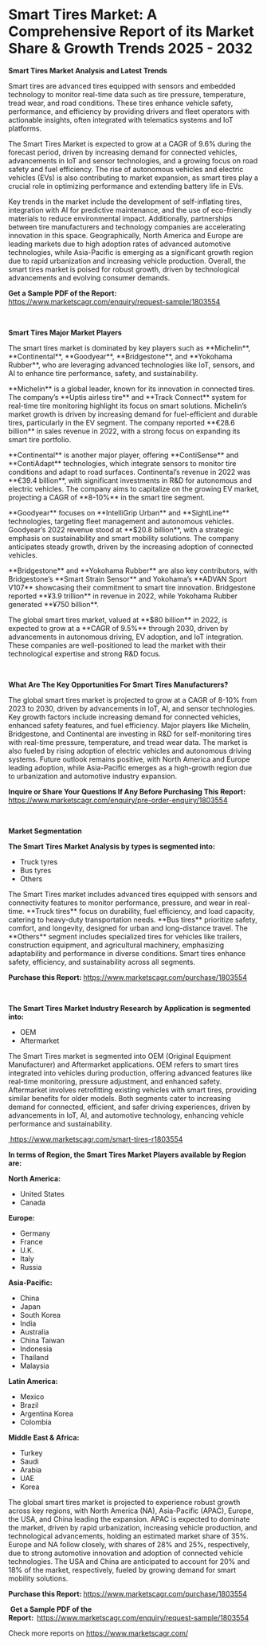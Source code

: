 <p><h1>Smart Tires Market: A Comprehensive Report of its Market Share & Growth Trends 2025 - 2032</h1></p><p><strong>Smart Tires Market Analysis and Latest Trends</strong></p>
<p><p>Smart tires are advanced tires equipped with sensors and embedded technology to monitor real-time data such as tire pressure, temperature, tread wear, and road conditions. These tires enhance vehicle safety, performance, and efficiency by providing drivers and fleet operators with actionable insights, often integrated with telematics systems and IoT platforms.</p><p>The Smart Tires Market is expected to grow at a CAGR of 9.6% during the forecast period, driven by increasing demand for connected vehicles, advancements in IoT and sensor technologies, and a growing focus on road safety and fuel efficiency. The rise of autonomous vehicles and electric vehicles (EVs) is also contributing to market expansion, as smart tires play a crucial role in optimizing performance and extending battery life in EVs.</p><p>Key trends in the market include the development of self-inflating tires, integration with AI for predictive maintenance, and the use of eco-friendly materials to reduce environmental impact. Additionally, partnerships between tire manufacturers and technology companies are accelerating innovation in this space. Geographically, North America and Europe are leading markets due to high adoption rates of advanced automotive technologies, while Asia-Pacific is emerging as a significant growth region due to rapid urbanization and increasing vehicle production. Overall, the smart tires market is poised for robust growth, driven by technological advancements and evolving consumer demands.</p></p>
<p><strong>Get a Sample PDF of the Report:&nbsp;</strong> <a href="https://www.marketscagr.com/enquiry/request-sample/1803554?utm_campaign=1895&utm_medium=2&utm_source=Github&utm_content=ia&utm_term=22012025&utm_id=smart-tires">https://www.marketscagr.com/enquiry/request-sample/1803554</a></p>
<p>&nbsp;</p>
<p><strong>Smart Tires Major Market Players</strong></p>
<p><p>The smart tires market is dominated by key players such as **Michelin**, **Continental**, **Goodyear**, **Bridgestone**, and **Yokohama Rubber**, who are leveraging advanced technologies like IoT, sensors, and AI to enhance tire performance, safety, and sustainability.</p><p>**Michelin** is a global leader, known for its innovation in connected tires. The company’s **Uptis airless tire** and **Track Connect** system for real-time tire monitoring highlight its focus on smart solutions. Michelin’s market growth is driven by increasing demand for fuel-efficient and durable tires, particularly in the EV segment. The company reported **€28.6 billion** in sales revenue in 2022, with a strong focus on expanding its smart tire portfolio.</p><p>**Continental** is another major player, offering **ContiSense** and **ContiAdapt** technologies, which integrate sensors to monitor tire conditions and adapt to road surfaces. Continental’s revenue in 2022 was **€39.4 billion**, with significant investments in R&D for autonomous and electric vehicles. The company aims to capitalize on the growing EV market, projecting a CAGR of **8-10%** in the smart tire segment.</p><p>**Goodyear** focuses on **IntelliGrip Urban** and **SightLine** technologies, targeting fleet management and autonomous vehicles. Goodyear’s 2022 revenue stood at **$20.8 billion**, with a strategic emphasis on sustainability and smart mobility solutions. The company anticipates steady growth, driven by the increasing adoption of connected vehicles.</p><p>**Bridgestone** and **Yokohama Rubber** are also key contributors, with Bridgestone’s **Smart Strain Sensor** and Yokohama’s **ADVAN Sport V107** showcasing their commitment to smart tire innovation. Bridgestone reported **¥3.9 trillion** in revenue in 2022, while Yokohama Rubber generated **¥750 billion**.</p><p>The global smart tires market, valued at **$80 billion** in 2022, is expected to grow at a **CAGR of 9.5%** through 2030, driven by advancements in autonomous driving, EV adoption, and IoT integration. These companies are well-positioned to lead the market with their technological expertise and strong R&D focus.</p></p>
<p>&nbsp;</p>
<p><strong>What Are The Key Opportunities For Smart Tires Manufacturers?</strong></p>
<p><p>The global smart tires market is projected to grow at a CAGR of 8-10% from 2023 to 2030, driven by advancements in IoT, AI, and sensor technologies. Key growth factors include increasing demand for connected vehicles, enhanced safety features, and fuel efficiency. Major players like Michelin, Bridgestone, and Continental are investing in R&D for self-monitoring tires with real-time pressure, temperature, and tread wear data. The market is also fueled by rising adoption of electric vehicles and autonomous driving systems. Future outlook remains positive, with North America and Europe leading adoption, while Asia-Pacific emerges as a high-growth region due to urbanization and automotive industry expansion.</p></p>
<p><strong>Inquire or Share Your Questions If Any Before Purchasing This Report:</strong> <a href="https://www.marketscagr.com/enquiry/pre-order-enquiry/1803554?utm_campaign=1895&utm_medium=2&utm_source=Github&utm_content=ia&utm_term=22012025&utm_id=smart-tires">https://www.marketscagr.com/enquiry/pre-order-enquiry/1803554</a></p>
<p>&nbsp;</p>
<p><strong>Market Segmentation</strong></p>
<p><strong>The Smart Tires Market Analysis by types is segmented into:</strong></p>
<p><ul><li>Truck tyres</li><li>Bus tyres</li><li>Others</li></ul></p>
<p><p>The Smart Tires market includes advanced tires equipped with sensors and connectivity features to monitor performance, pressure, and wear in real-time. **Truck tires** focus on durability, fuel efficiency, and load capacity, catering to heavy-duty transportation needs. **Bus tires** prioritize safety, comfort, and longevity, designed for urban and long-distance travel. The **Others** segment includes specialized tires for vehicles like trailers, construction equipment, and agricultural machinery, emphasizing adaptability and performance in diverse conditions. Smart tires enhance safety, efficiency, and sustainability across all segments.</p></p>
<p><strong>Purchase this Report:&nbsp;</strong><a href="https://www.marketscagr.com/purchase/1803554?utm_campaign=1895&utm_medium=2&utm_source=Github&utm_content=ia&utm_term=22012025&utm_id=smart-tires">https://www.marketscagr.com/purchase/1803554</a></p>
<p>&nbsp;</p>
<p><strong>The Smart Tires Market Industry Research by Application is segmented into:</strong></p>
<p><ul><li>OEM</li><li>Aftermarket</li></ul></p>
<p><p>The Smart Tires market is segmented into OEM (Original Equipment Manufacturer) and Aftermarket applications. OEM refers to smart tires integrated into vehicles during production, offering advanced features like real-time monitoring, pressure adjustment, and enhanced safety. Aftermarket involves retrofitting existing vehicles with smart tires, providing similar benefits for older models. Both segments cater to increasing demand for connected, efficient, and safer driving experiences, driven by advancements in IoT, AI, and automotive technology, enhancing vehicle performance and sustainability.</p></p>
<p><a href="https://www.marketscagr.com/smart-tires-r1803554?utm_campaign=1895&utm_medium=2&utm_source=Github&utm_content=ia&utm_term=22012025&utm_id=smart-tires">&nbsp;https://www.marketscagr.com/smart-tires-r1803554</a></p>
<p><strong>In terms of Region, the Smart Tires Market Players available by Region are:</strong></p>
<p>
    <p> <strong> North America: </strong>
        <ul>
            <li>United States</li>
            <li>Canada</li>
        </ul>
        </p> 
    <p> <strong> Europe: </strong>
        <ul>
            <li>Germany</li>
            <li>France</li>
            <li>U.K.</li>
            <li>Italy</li>
            <li>Russia</li>
        </ul>
        </p> 
    <p> <strong> Asia-Pacific: </strong>
        <ul>
            <li>China</li>
            <li>Japan</li>
            <li>South Korea</li>
            <li>India</li>
            <li>Australia</li>
            <li>China Taiwan</li>
            <li>Indonesia</li>
            <li>Thailand</li>
            <li>Malaysia</li>
        </ul>
        </p> 
    <p> <strong> Latin America: </strong>
        <ul>
            <li>Mexico</li>
            <li>Brazil</li>
            <li>Argentina Korea</li>
            <li>Colombia</li>
        </ul>
        </p> 
    <p> <strong> Middle East & Africa: </strong>
        <ul>
            <li>Turkey</li>
            <li>Saudi</li>
            <li>Arabia</li>
            <li>UAE</li>
            <li>Korea</li>
        </ul>
    </p>
    </p>
<p><p>The global smart tires market is projected to experience robust growth across key regions, with North America (NA), Asia-Pacific (APAC), Europe, the USA, and China leading the expansion. APAC is expected to dominate the market, driven by rapid urbanization, increasing vehicle production, and technological advancements, holding an estimated market share of 35%. Europe and NA follow closely, with shares of 28% and 25%, respectively, due to strong automotive innovation and adoption of connected vehicle technologies. The USA and China are anticipated to account for 20% and 18% of the market, respectively, fueled by growing demand for smart mobility solutions.</p></p>
<p><strong>Purchase this Report: </strong><a href="https://www.marketscagr.com/purchase/1803554?utm_campaign=1895&utm_medium=2&utm_source=Github&utm_content=ia&utm_term=22012025&utm_id=smart-tires">https://www.marketscagr.com/purchase/1803554</a></p>
<p>&nbsp;<strong>Get a Sample PDF of the Report:&nbsp;&nbsp;</strong><a href="https://www.marketscagr.com/enquiry/request-sample/1803554?utm_campaign=1895&utm_medium=2&utm_source=Github&utm_content=ia&utm_term=22012025&utm_id=smart-tires">https://www.marketscagr.com/enquiry/request-sample/1803554</a></p>
<p><strong></strong></p>
<p>Check more reports on <a href="https://www.marketscagr.com/?utm_campaign=1895&utm_medium=2&utm_source=Github&utm_content=ia&utm_term=22012025&utm_id=smart-tires">https://www.marketscagr.com/</a></p>
